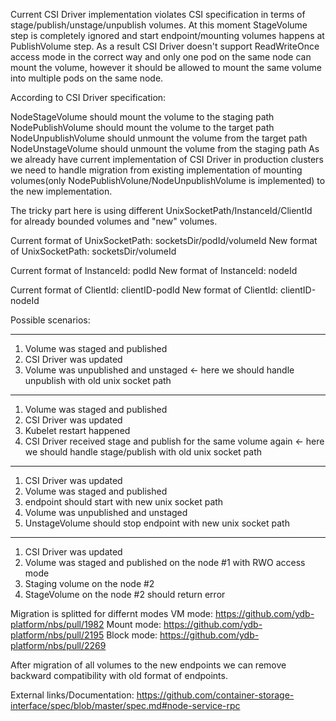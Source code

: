 Current CSI Driver implementation violates CSI specification in terms of stage/publish/unstage/unpublish volumes.
At this moment StageVolume step is completely ignored and start endpoint/mounting volumes happens at PublishVolume step.
As a result CSI Driver doesn't support ReadWriteOnce access mode in the correct way and only one pod on the same node can mount the volume,
however it should be allowed to mount the same volume into multiple pods on the same node.

According to CSI Driver specification:

NodeStageVolume should mount the volume to the staging path
NodePublishVolume should mount the volume to the target path
NodeUnpublishVolume should unmount the volume from the target path
NodeUnstageVolume should unmount the volume from the staging path
As we already have current implementation of CSI Driver in production clusters we need to handle migration
from existing implementation of mounting volumes(only NodePublishVolune/NodeUnpublishVolume is implemented)
to the new implementation.

The tricky part here is using different UnixSocketPath/InstanceId/ClientId
for already bounded volumes and "new" volumes.

Current format of UnixSocketPath: socketsDir/podId/volumeId
New format of UnixSocketPath: socketsDir/volumeId

Current format of InstanceId: podId
New format of InstanceId: nodeId

Current format of ClientId: clientID-podId
New format of ClientId: clientID-nodeId

Possible scenarios:

--------
1. Volume was staged and published
2. CSI Driver was updated
3. Volume was unpublished and unstaged <- here we should handle unpublish with old unix socket path
--------
1. Volume was staged and published
2. CSI Driver was updated
3. Kubelet restart happened
4. CSI Driver received stage and publish for the same volume again <- here we should handle stage/publish with old unix socket path
--------
1. CSI Driver was updated
2. Volume was staged and published
3. endpoint should start with new unix socket path
4. Volume was unpublished and unstaged
5. UnstageVolume should stop endpoint with new unix socket path
--------
1. CSI Driver was updated
2. Volume was staged and published on the node #1 with RWO access mode
3. Staging volume on the node #2
4. StageVolume on the node #2 should return error


Migration is splitted for differnt modes
VM mode: https://github.com/ydb-platform/nbs/pull/1982
Mount mode: https://github.com/ydb-platform/nbs/pull/2195
Block mode: https://github.com/ydb-platform/nbs/pull/2269

After migration of all volumes to the new endpoints we can remove backward compatibility
with old format of endpoints.

External links/Documentation:
https://github.com/container-storage-interface/spec/blob/master/spec.md#node-service-rpc